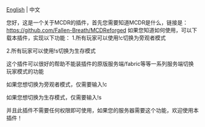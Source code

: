 [English](https://github.com/ANDYzytnb/MCDR-Gamemode/blob/main/README.md) | 中文

您好，这是一个关于MCDR的插件，首先您需要知道MCDR是什么，链接是：https://github.com/Fallen-Breath/MCDReforged
如果您知道如何使用，可以下载本插件，实现以下功能：
1.所有玩家可以使用!c切换为旁观者模式

2.所有玩家可以使用!s切换为生存模式

这个插件可以很好的帮助不能装插件的原版服务端/fabric等等一系列服务端切换玩家模式的功能

如果您想切换为旁观者模式，仅需要输入!c

如果您想切换为生存模式，仅需要输入!s

并且此插件不需要任何权限即可使用，如果您的服务器需要这个功能，欢迎使用本插件！
